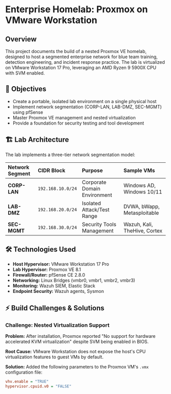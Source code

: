 # Enterprise Homelab: Proxmox on VMware Workstation

## Overview
This project documents the build of a nested Proxmox VE homelab, designed to host a segmented enterprise network for blue team training, detection engineering, and incident response practice. The lab is virtualized on VMware Workstation 17 Pro, leveraging an AMD Ryzen 9 5900X CPU with SVM enabled.

## 🎯 Objectives
- Create a portable, isolated lab environment on a single physical host
- Implement network segmentation (CORP-LAN, LAB-DMZ, SEC-MGMT) using pfSense
- Master Proxmox VE management and nested virtualization
- Provide a foundation for security testing and tool development

## 🏗️ Lab Architecture
The lab implements a three-tier network segmentation model:

| Network Segment | CIDR Block | Purpose | Sample VMs |
| :--- | :--- | :--- | :--- |
| **CORP-LAN** | `192.168.10.0/24` | Corporate Domain Environment | Windows AD, Windows 10/11 |
| **LAB-DMZ** | `192.168.20.0/24` | Isolated Attack/Test Range | DVWA, bWapp, Metasploitable |
| **SEC-MGMT** | `192.168.30.0/24` | Security Tools Management | Wazuh, Kali, TheHive, Cortex |

## 🛠️ Technologies Used
- **Host Hypervisor:** VMware Workstation 17 Pro
- **Lab Hypervisor:** Proxmox VE 8.1
- **Firewall/Router:** pfSense CE 2.8.0
- **Networking:** Linux Bridges (vmbr0, vmbr1, vmbr2, vmbr3)
- **Monitoring:** Wazuh SIEM, Elastic Stack
- **Endpoint Security:** Wazuh agents, Sysmon

## ⚡ Build Challenges & Solutions

### Challenge: Nested Virtualization Support
**Problem:** After installation, Proxmox reported "No support for hardware accelerated KVM virtualization" despite SVM being enabled in BIOS.

**Root Cause:** VMware Workstation does not expose the host's CPU virtualization features to guest VMs by default.

**Solution:** Added the following parameters to the Proxmox VM's `.vmx` configuration file:
```ini
vhv.enable = "TRUE"
hypervisor.cpuid.v0 = "FALSE"
